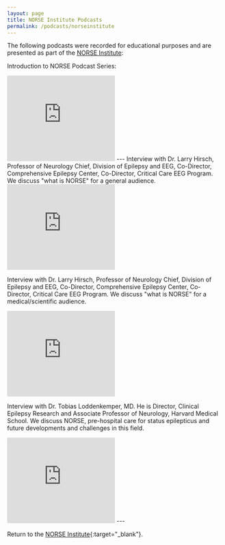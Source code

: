 ```yaml
---
layout: page
title: NORSE Institute Podcasts
permalink: /podcasts/norseinstitute
---
```


The following podcasts were recorded for educational purposes and are presented as part of the [NORSE Institute](http://http://www.norseinstitute.org/):

Introduction to NORSE Podcast Series:
<iframe width="50%" height="200" scrolling="no" frameborder="no" src="https://w.soundcloud.com/player/?url=https%3A//api.soundcloud.com/tracks/265043866&amp;color=00aabb&amp;auto_play=false&amp;hide_related=false&amp;show_comments=true&amp;show_user=true&amp;show_reposts=false&amp;visual=true"></iframe>
---
Interview with Dr. Larry Hirsch, Professor of Neurology Chief, Division of Epilepsy and EEG, Co-Director, Comprehensive Epilepsy Center, Co-Director, Critical Care EEG Program.
We discuss "what is NORSE" for a general audience.
<iframe width="50%" height="200" scrolling="no" frameborder="no" src="https://w.soundcloud.com/player/?url=https%3A//api.soundcloud.com/tracks/267142082&amp;color=%2300aabb&amp;auto_play=false&amp;hide_related=false&amp;show_comments=true&amp;show_user=true&amp;show_reposts=false&amp;visual=true"></iframe>

Interview with Dr. Larry Hirsch, Professor of Neurology Chief, Division of Epilepsy and EEG, Co-Director, Comprehensive Epilepsy Center, Co-Director, Critical Care EEG Program.
We discuss "what is NORSE" for a medical/scientific audience.
<iframe width="50%" height="200" scrolling="no" frameborder="no" src="https://w.soundcloud.com/player/?url=https%3A//api.soundcloud.com/tracks/267142828&amp;color=%2300aabb&amp;auto_play=false&amp;hide_related=false&amp;show_comments=true&amp;show_user=true&amp;show_reposts=false&amp;visual=true"></iframe>

Interview with Dr. Tobias Loddenkemper, MD. He is Director, Clinical Epilepsy Research and Associate Professor of Neurology, Harvard Medical School.
We discuss NORSE, pre-hospital care for status epilepticus and future developments and challenges in this field.
<iframe width="50%" height="200" scrolling="no" frameborder="no" src="https://w.soundcloud.com/player/?url=https%3A//api.soundcloud.com/tracks/342541757&amp;color=%2300aabb&amp;auto_play=false&amp;hide_related=false&amp;show_comments=true&amp;show_user=true&amp;show_reposts=false&amp;visual=true"></iframe>
---

Return to the [NORSE Institute](http://http://www.norseinstitute.org/){:target="_blank"}.
